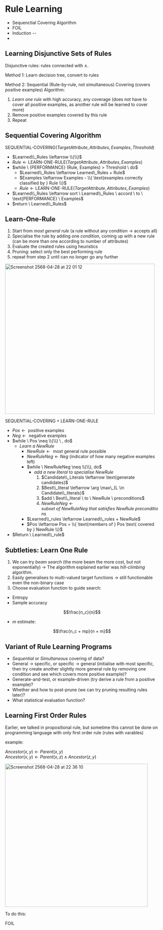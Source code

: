 # Rule Learning

- Sequenctial Covering Algorithm
- FOIL
- Induction --
- 

## Learning Disjunctive Sets of Rules

Disjunctive rules: rules connected with $\land$.

Method 1: Learn decision tree, convert to rules

Method 2: Sequential (Rule-by-rule, not simultaneous) Covering (covers positive examples) Algorithm:

1. *Learn one rule* with high accuracy, any coverage (does not have to cover all positive examples, as another rule will be learned to cover more)
2. Remove positive examples covered by this rule
3. Repeat

## Sequential Covering Algorithm

$\text{SEQUENTIAL-COVERING} (TargetAttribute, Attributes, Examples, Threshold)$

- $Learned\\_Rules \leftarrow \\{\\}$
- $Rule \leftarrow \text{LEARN-ONE-RULE} (TargetAttribute, Attributes, Examples)$
- $while \  \{PERFORMANCE} (Rule, Examples) > Threshold \  do$
  - $Learned\\_Rules \leftarrow Learned\_Rules + Rule$
  - $Examples \leftarrow Examples - \\{ \text{examples correctly classified by } Rule \\}$
  - $Rule \leftarrow \text{LEARN-ONE-RULE} (TargetAttribute, Attributes, Examples)$
- $Learned\\_Rules \leftarrow sort \  Learned\\_Rules \  accord \  to \  \text{PERFORMANCE} \  Examples$
- $return \  Learned\\_Rules$

## Learn-One-Rule

1. Start from *most general rule* (a rule without any condition &rarr; accepts all)
2. Specialise the rule by adding one condition, coming up with a new rule (can be more than one according to number of attributes)
3. Evaluate the created rules using heuristics
4. Pruning: select only the best performing rule
5. repeat from step 2 until can no longer go any further

<img width="490" alt="Screenshot 2568-04-28 at 22 01 12" src="https://github.com/user-attachments/assets/26675294-df03-4102-9f7f-5ff1234224bd" />

$\text{SEQUENTIAL-COVERING} + \text{LEARN-ONE-RULE}$
- $Pos \leftarrow \text{ positive examples}$
- $Neg \leftarrow \text{ negative examples}$
- $while \  Pos \neq \\{\\} \ , do$
  - $Learn \  a \  NewRule$
    - $NewRule \leftarrow \text{ most general rule possible}$
    - $NewRuleNeg \leftarrow Neg$ (indicator of how many negative examples left)
    - $while \  NewRuleNeg \neq \\{\\}, do$
      - $add \  a  \  new \  literal \  to \  specialise \  NewRule$
        1. $Candidate\\_Literals \leftarrow \text{generate candidates}$
        2. $Best\\_literal \leftarrow \arg \max\_{L \in Candidate\\_literals}$
        3. $add \  Best\\_literal \  to \  NewRule \  preconditions$
        4. $NewRuleNeg \leftarrow subset \  of \  NewRuleNeg \  that \  satisfies \  NewRule \  preconditions$
    - $Learned\\_rules \leftarrow Learned\\_rules + NewRule$
    - $Pos \leftarrow Pos = \\{ \text{members of } Pos \text{ covered by } NewRule \\}$
- $Return \  Learned\\_rule$

## Subtleties: Learn One Rule

1. We can try *beam search* (the more beam the more cost, but not exponentially) &rarr; The algorithm explained earlier was *hill-climbing* algorithm.
2. Easily generalises to multi-valued target functions &rarr; still functionable even the non-binary case
3. Choose evaluation function to guide search:
  - Entropy
  - Sample accuracy

```math
\frac{n_c}{n}
```
  
  - $m$ estimate:

```math
\frac{n_c + mp}{n + m}
```

## Variant of Rule Learning Programs

- *Sequential* or *Simultaneous* covering of data?
- General &rarr; specific, or specific &rarr; general (initialise with most specific, then try create another slightly more general rule by removing one condition and see which covers more positive example)?
- Generate-and-test, or example-driven (try derive a rule from a positive example)?
- Whether and how to post-prune (we can try pruning resulting rules later)?
- What statistical evaluation function?

## Learning First Order Rules

Earlier, we talked in propositional rule, but sometime this cannot be done on programming language with only first order rule (rules with varables)

example:

$Ancestor(x,y) \leftarrow Parent(x,y)$  
$Ancestor(x,y) \leftarrow Parent(x,z) \land Ancestor(z,y)$

<img width="467" alt="Screenshot 2568-04-28 at 22 36 10" src="https://github.com/user-attachments/assets/fb0ce5fe-f103-42bf-b4a3-1e564dbbb2f6" />

To do this:

$\text{FOIL}$

